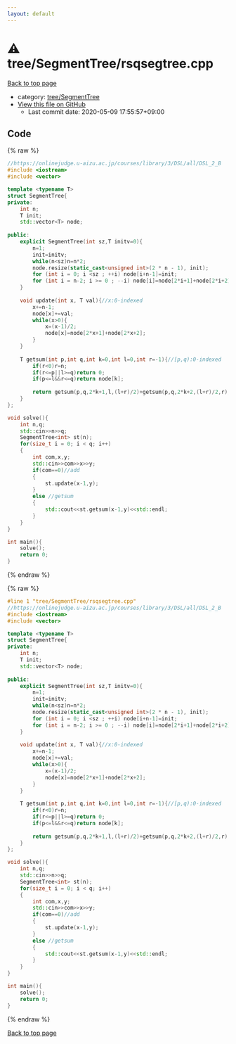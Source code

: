 ```yaml
---
layout: default
---
```


<!-- mathjax config similar to math.stackexchange -->
<script type="text/javascript" async
  src="https://cdnjs.cloudflare.com/ajax/libs/mathjax/2.7.5/MathJax.js?config=TeX-MML-AM_CHTML">
</script>
<script type="text/x-mathjax-config">
  MathJax.Hub.Config({
    TeX: { equationNumbers: { autoNumber: "AMS" }},
    tex2jax: {
      inlineMath: [ ['$','$'] ],
      processEscapes: true
    },
    "HTML-CSS": { matchFontHeight: false },
    displayAlign: "left",
    displayIndent: "2em"
  });
</script>

<script type="text/javascript" src="https://cdnjs.cloudflare.com/ajax/libs/jquery/3.4.1/jquery.min.js"></script>
<script src="https://cdn.jsdelivr.net/npm/jquery-balloon-js@1.1.2/jquery.balloon.min.js" integrity="sha256-ZEYs9VrgAeNuPvs15E39OsyOJaIkXEEt10fzxJ20+2I=" crossorigin="anonymous"></script>
<script type="text/javascript" src="../../../assets/js/copy-button.js"></script>
<link rel="stylesheet" href="../../../assets/css/copy-button.css" />


# :warning: tree/SegmentTree/rsqsegtree.cpp

<a href="../../../index.html">Back to top page</a>

* category: <a href="../../../index.html#f1973713ea4397a8e0580271720556c9">tree/SegmentTree</a>
* <a href="{{ site.github.repository_url }}/blob/master/tree/SegmentTree/rsqsegtree.cpp">View this file on GitHub</a>
    - Last commit date: 2020-05-09 17:55:57+09:00




## Code

<a id="unbundled"></a>
{% raw %}
```cpp
//https://onlinejudge.u-aizu.ac.jp/courses/library/3/DSL/all/DSL_2_B
#include <iostream>
#include <vector>

template <typename T>
struct SegmentTree{
private:
    int n;
    T init;
    std::vector<T> node;
 
public:
    explicit SegmentTree(int sz,T initv=0){
        n=1;
        init=initv;
        while(n<sz)n=n*2;
        node.resize(static_cast<unsigned int>(2 * n - 1), init);
        for (int i = 0; i <sz ; ++i) node[i+n-1]=init;
        for (int i = n-2; i >= 0 ; --i) node[i]=node[2*i+1]+node[2*i+2];
    }
 
    void update(int x, T val){//x:0-indexed
        x+=n-1;
        node[x]+=val;
        while(x>0){
            x=(x-1)/2;
            node[x]=node[2*x+1]+node[2*x+2];
        }
    }
 
    T getsum(int p,int q,int k=0,int l=0,int r=-1){//[p,q):0-indexed
        if(r<0)r=n;
        if(r<=p||l>=q)return 0;
        if(p<=l&&r<=q)return node[k];
 
        return getsum(p,q,2*k+1,l,(l+r)/2)+getsum(p,q,2*k+2,(l+r)/2,r);
    }
};

void solve(){
    int n,q;
    std::cin>>n>>q;
    SegmentTree<int> st(n);
    for(size_t i = 0; i < q; i++)
    {
        int com,x,y;
        std::cin>>com>>x>>y;
        if(com==0)//add
        {
            st.update(x-1,y);
        }
        else //getsum
        {
            std::cout<<st.getsum(x-1,y)<<std::endl;
        }
    }
}

int main(){
    solve();
    return 0;
}
```
{% endraw %}

<a id="bundled"></a>
{% raw %}
```cpp
#line 1 "tree/SegmentTree/rsqsegtree.cpp"
//https://onlinejudge.u-aizu.ac.jp/courses/library/3/DSL/all/DSL_2_B
#include <iostream>
#include <vector>

template <typename T>
struct SegmentTree{
private:
    int n;
    T init;
    std::vector<T> node;
 
public:
    explicit SegmentTree(int sz,T initv=0){
        n=1;
        init=initv;
        while(n<sz)n=n*2;
        node.resize(static_cast<unsigned int>(2 * n - 1), init);
        for (int i = 0; i <sz ; ++i) node[i+n-1]=init;
        for (int i = n-2; i >= 0 ; --i) node[i]=node[2*i+1]+node[2*i+2];
    }
 
    void update(int x, T val){//x:0-indexed
        x+=n-1;
        node[x]+=val;
        while(x>0){
            x=(x-1)/2;
            node[x]=node[2*x+1]+node[2*x+2];
        }
    }
 
    T getsum(int p,int q,int k=0,int l=0,int r=-1){//[p,q):0-indexed
        if(r<0)r=n;
        if(r<=p||l>=q)return 0;
        if(p<=l&&r<=q)return node[k];
 
        return getsum(p,q,2*k+1,l,(l+r)/2)+getsum(p,q,2*k+2,(l+r)/2,r);
    }
};

void solve(){
    int n,q;
    std::cin>>n>>q;
    SegmentTree<int> st(n);
    for(size_t i = 0; i < q; i++)
    {
        int com,x,y;
        std::cin>>com>>x>>y;
        if(com==0)//add
        {
            st.update(x-1,y);
        }
        else //getsum
        {
            std::cout<<st.getsum(x-1,y)<<std::endl;
        }
    }
}

int main(){
    solve();
    return 0;
}

```
{% endraw %}

<a href="../../../index.html">Back to top page</a>


